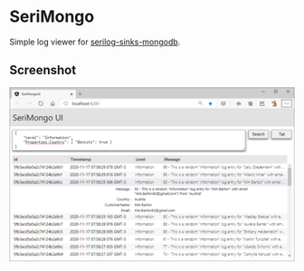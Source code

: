 # SeriMongo

Simple log viewer for [serilog-sinks-mongodb](https://github.com/serilog/serilog-sinks-mongodb).

## Screenshot

![SeriMongo UI](Docs/screenshot.png)
